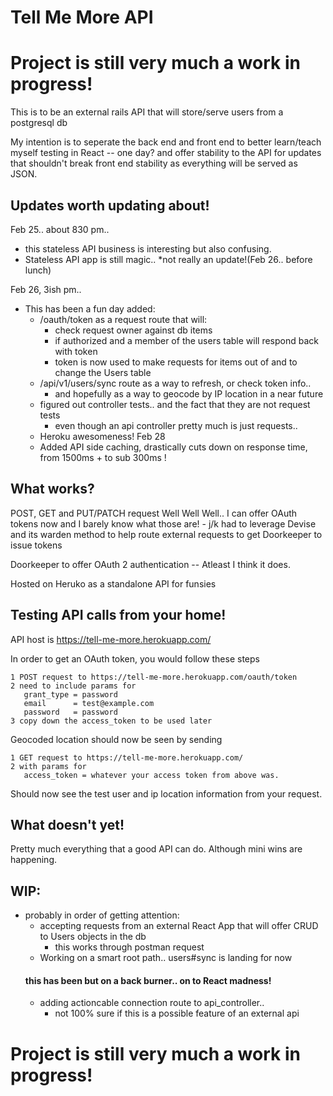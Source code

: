 # Tell Me More API

# Project is still very much a work in progress!

This is to be an external rails API that will store/serve users from a postgresql db

My intention is to seperate the back end and front end to better learn/teach myself testing in React -- one day?
and offer stability to the API for updates that shouldn't break front end stability as everything will
be served as JSON.

## Updates worth updating about!

Feb 25.. about 830 pm.. 
  - this stateless API business is interesting but also confusing.
  - Stateless API app is still magic.. *not really an update!(Feb 26.. before lunch)

Feb 26, 3ish pm..
  - This has been a fun day added:
    - /oauth/token as a request route that will:
      - check request owner against db items
      - if authorized and a member of the users table will respond back with token
      - token is now used to make requests for items out of and to change the Users table
    - /api/v1/users/sync route as a way to refresh, or check token info..
      - and hopefully as a way to geocode by IP location in a near future
    - figured out controller tests.. and the fact that they are not request tests
      -  even though an api controller pretty much is just requests..
    - Heroku awesomeness!
  Feb 28
    - Added API side caching, drastically cuts down on response time, from 1500ms + to sub 300ms !

## What works?
  POST, GET and PUT/PATCH request
  Well Well Well.. I can offer OAuth tokens now and I barely know what those are!
    - j/k had to leverage Devise and its warden method to help route external requests
    to get Doorkeeper to issue tokens

  Doorkeeper to offer OAuth 2 authentication -- Atleast I think it does.

  Hosted on Heruko as a standalone API for funsies

## Testing API calls from your home!

  API host is https://tell-me-more.herokuapp.com/

  In order to get an OAuth token, you would follow these steps

    1 POST request to https://tell-me-more.herokuapp.com/oauth/token
    2 need to include params for
       grant_type = password
       email      = test@example.com
       password   = password
    3 copy down the access_token to be used later

  Geocoded location should now be seen by sending

    1 GET request to https://tell-me-more.herokuapp.com/
    2 with params for
       access_token = whatever your access token from above was.

  Should now see the test user and ip location information from your request.

## What doesn't yet!
  Pretty much everything that a good API can do. Although mini wins are happening.

## WIP:
  - probably in order of getting attention:
    - accepting requests from an external React App that will offer CRUD to Users objects in the db
      - this works through postman request
    - Working on a smart root path.. users#sync is landing for now
    #### this has been but on a back burner.. on to React madness!
    - adding actioncable connection route to api_controller..
      - not 100% sure if this is a possible feature of an external api
    
  
# Project is still very much a work in progress!

